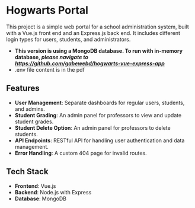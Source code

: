# Hogwarts Portal
This project is a simple web portal for a school administration system, built with a Vue.js front end and an Express.js back end. It includes different login types for users, students, and administrators.
* **This version is using a MongoDB database. To run with in-memory database, *please navigate to https://github.com/gabewebd/hogwarts-vue-express-app***
* .env file content is in the pdf

## Features
* **User Management**: Separate dashboards for regular users, students, and admins.
* **Student Grading**: An admin panel for professors to view and update student grades.
* **Student Delete Option**: An admin panel for professors to delete students.
* **API Endpoints**: RESTful API for handling user authentication and data management.
* **Error Handling**: A custom 404 page for invalid routes.

## Tech Stack
* **Frontend**: Vue.js
* **Backend**: Node.js with Express
* **Database**: MongoDB
